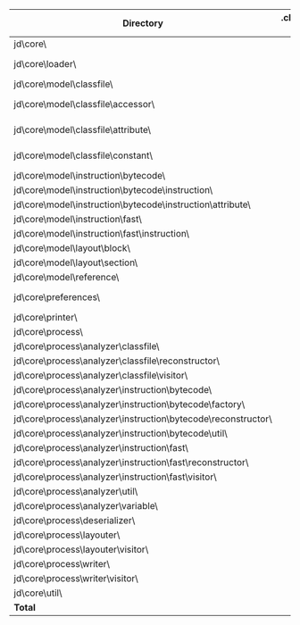| Directory                                                    | .class-files | bytes         | done files |
| ------------------------------------------------------------ | -----------: | ------------: | ---------: |
| jd\core\                                                     |          2   |         700   |        1   |
| jd\core\loader\                                              |          2   |         776   | ALL DONE   |
| jd\core\model\classfile\                                     |         10   |      37,514   |        1   |
| jd\core\model\classfile\accessor\                            |          7   |       4,557   | ALL DONE   |
| jd\core\model\classfile\attribute\                           |         30   |      18,005   | ALL DONE   |
| jd\core\model\classfile\constant\                            |         14   |       8,213   | ALL DONE   |
| jd\core\model\instruction\bytecode\                          |          1   |      15,807   |            |
| jd\core\model\instruction\bytecode\instruction\              |         75   |      80,713   |            |
| jd\core\model\instruction\bytecode\instruction\attribute\    |          1   |         347   |            |
| jd\core\model\instruction\fast\                              |          1   |       1,792   |            |
| jd\core\model\instruction\fast\instruction\                  |         13   |      15,493   |            |
| jd\core\model\layout\block\                                  |         48   |      38,994   |            |
| jd\core\model\layout\section\                                |          1   |       1,152   |            |
| jd\core\model\reference\                                     |          2   |       2,582   |            |
| jd\core\preferences\                                         |          1   |         703   | ALL DONE   |
| jd\core\printer\                                             |          2   |      12,402   |        1   |
| jd\core\process\                                             |          1   |       2,412   |            |
| jd\core\process\analyzer\classfile\                          |          6   |      83,829   |            |
| jd\core\process\analyzer\classfile\reconstructor\            |         14   |      74,201   |            |
| jd\core\process\analyzer\classfile\visitor\                  |         19   |     175,320   |            |
| jd\core\process\analyzer\instruction\bytecode\               |          4   |      23,847   |            |
| jd\core\process\analyzer\instruction\bytecode\factory\       |         75   |     178,162   |            |
| jd\core\process\analyzer\instruction\bytecode\reconstructor\ |          1   |       4,365   |            |
| jd\core\process\analyzer\instruction\bytecode\util\          |          1   |       1,782   |            |
| jd\core\process\analyzer\instruction\fast\                   |         10   |     136,689   |            |
| jd\core\process\analyzer\instruction\fast\reconstructor\     |          8   |      31,863   |            |
| jd\core\process\analyzer\instruction\fast\visitor\           |          4   |      36,850   |            |
| jd\core\process\analyzer\util\                               |          2   |       4,671   |            |
| jd\core\process\analyzer\variable\                           |          2   |       5,537   |            |
| jd\core\process\deserializer\                                |          4   |      19,577   |            |
| jd\core\process\layouter\                                    |          5   |      74,021   |            |
| jd\core\process\layouter\visitor\                            |          5   |      23,311   |            |
| jd\core\process\writer\                                      |          9   |      83,294   |            |
| jd\core\process\writer\visitor\                              |          1   |      42,694   |            |
| jd\core\util\                                                |         14   |      20,867   |        2   |
| **Total**                                                    |      **395** | **1,263,042** |     **59** |

